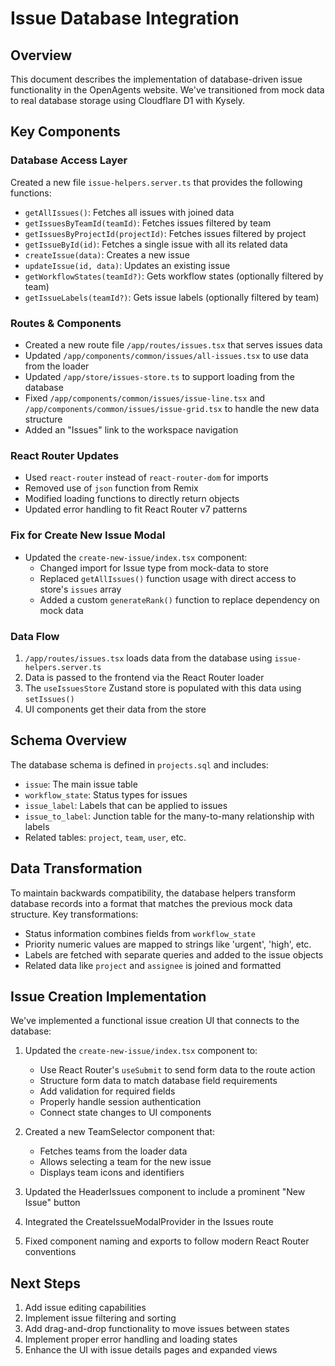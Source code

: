 # Issue Database Integration

## Overview

This document describes the implementation of database-driven issue functionality in the OpenAgents website. We've transitioned from mock data to real database storage using Cloudflare D1 with Kysely.

## Key Components

### Database Access Layer

Created a new file `issue-helpers.server.ts` that provides the following functions:

- `getAllIssues()`: Fetches all issues with joined data
- `getIssuesByTeamId(teamId)`: Fetches issues filtered by team
- `getIssuesByProjectId(projectId)`: Fetches issues filtered by project
- `getIssueById(id)`: Fetches a single issue with all its related data
- `createIssue(data)`: Creates a new issue
- `updateIssue(id, data)`: Updates an existing issue
- `getWorkflowStates(teamId?)`: Gets workflow states (optionally filtered by team)
- `getIssueLabels(teamId?)`: Gets issue labels (optionally filtered by team)

### Routes & Components

- Created a new route file `/app/routes/issues.tsx` that serves issues data
- Updated `/app/components/common/issues/all-issues.tsx` to use data from the loader
- Updated `/app/store/issues-store.ts` to support loading from the database
- Fixed `/app/components/common/issues/issue-line.tsx` and `/app/components/common/issues/issue-grid.tsx` to handle the new data structure
- Added an "Issues" link to the workspace navigation

### React Router Updates

- Used `react-router` instead of `react-router-dom` for imports
- Removed use of `json` function from Remix
- Modified loading functions to directly return objects
- Updated error handling to fit React Router v7 patterns

### Fix for Create New Issue Modal

- Updated the `create-new-issue/index.tsx` component:
  - Changed import for Issue type from mock-data to store
  - Replaced `getAllIssues()` function usage with direct access to store's `issues` array
  - Added a custom `generateRank()` function to replace dependency on mock data

### Data Flow

1. `/app/routes/issues.tsx` loads data from the database using `issue-helpers.server.ts`
2. Data is passed to the frontend via the React Router loader
3. The `useIssuesStore` Zustand store is populated with this data using `setIssues()`
4. UI components get their data from the store

## Schema Overview

The database schema is defined in `projects.sql` and includes:

- `issue`: The main issue table
- `workflow_state`: Status types for issues
- `issue_label`: Labels that can be applied to issues
- `issue_to_label`: Junction table for the many-to-many relationship with labels
- Related tables: `project`, `team`, `user`, etc.

## Data Transformation

To maintain backwards compatibility, the database helpers transform database records into a format that matches the previous mock data structure. Key transformations:

- Status information combines fields from `workflow_state`
- Priority numeric values are mapped to strings like 'urgent', 'high', etc.
- Labels are fetched with separate queries and added to the issue objects
- Related data like `project` and `assignee` is joined and formatted

## Issue Creation Implementation

We've implemented a functional issue creation UI that connects to the database:

1. Updated the `create-new-issue/index.tsx` component to:
   - Use React Router's `useSubmit` to send form data to the route action
   - Structure form data to match database field requirements
   - Add validation for required fields
   - Properly handle session authentication
   - Connect state changes to UI components

2. Created a new TeamSelector component that:
   - Fetches teams from the loader data
   - Allows selecting a team for the new issue
   - Displays team icons and identifiers

3. Updated the HeaderIssues component to include a prominent "New Issue" button

4. Integrated the CreateIssueModalProvider in the Issues route

5. Fixed component naming and exports to follow modern React Router conventions

## Next Steps

1. Add issue editing capabilities
2. Implement issue filtering and sorting
3. Add drag-and-drop functionality to move issues between states
4. Implement proper error handling and loading states
5. Enhance the UI with issue details pages and expanded views